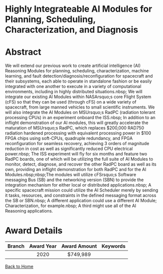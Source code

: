 
Highly Integrateable AI Modules for Planning, Scheduling, Characterization, and Diagnosis
=========================================================================================

# Abstract


We will extend our previous work to create artificial intelligence (AI) Reasoning Modules for planning, scheduling, characterization, machine learning, and fault detection/diagnosis/reconfiguration for spacecraft and their subsystems, each able to operate in standalone fashion or be easily integrated with one another to execute in a variety of computational environments, including in highly distributed situations.nbsp; We will integrate our existing AI Modules within NASArsquo;s core Flight System (cFS) so that they can be used (through cFS) on a wide variety of spacecraft, from large manned vehicles to small scientific instruments. We will also integrate the AI Modules on MSUrsquo;s RadPC (radiation tolerant processing CPUs) in an experiment onboard the ISS.nbsp; In addition to an inflight demonstration of our AI modules, this will greatly accelerate the maturation of MSUrsquo;s RadPC, which replaces $200,000 RAD750 radiation hardened processing with equivalent processing power in $100 FPGA chips using soft-CPUs, quadruple redundancy, and FPGA reconfiguration for seamless recovery, achieving 3 orders of magnitude reduction in cost as well as significantly reduced CPU electrical power.nbsp; The ISS experiment will fly for six months and feature two RadPC boards, one of which will be utilizing the full suite of AI Modules to monitor, detect, diagnose, and recover the other RadPC board as well as its own, providing an inflight demonstration for both RadPC and for the AI Modules.nbsp;nbsp;The modules will utilize cFSrsquo;s Software messaging Bus (SB) and the networking version (SBN) to provide the integration mechanism for either local or distributed applications.nbsp; A specific spacecraft mission could utilize the AI Scheduler merely by sending it tasks, resources, and constraints in the defined messaging format across the SB or SBN.nbsp; A different application could use a different AI Module; Characterization, for example.nbsp; A third might use all of the AI Reasoning applications.  

# Award Details

|Branch|Award Year|Award Amount|Keywords|
| :---: | :---: | :---: | :---: |
||2020|$749,989||
  
  


[Back to Home](https://github.com/chrischow/dod_sbir_awards/Reports/JT/#394)